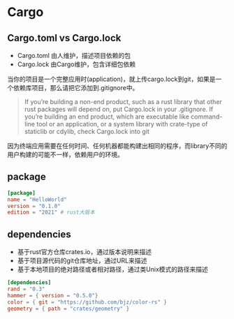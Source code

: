 # Cargo

## Cargo.toml vs Cargo.lock

- Cargo.toml 由人维护，描述项目依赖的包
- Cargo.lock 由Cargo维护，包含详细包依赖

当你的项目是一个完整应用时(application)，就上传cargo.lock到git，如果是一个依赖库项目，那么请把它添加到.gitignore中。

> If you’re building a non-end product, such as a rust library that other rust packages will depend on, put Cargo.lock in your .gitignore. If you’re building an end product, which are executable like command-line tool or an application, or a system library with crate-type of staticlib or cdylib, check Cargo.lock into git

因为终端应用需要在任何时间、任何机器都能构建出相同的程序，而library不同的用户构建的可能不一样，依赖用户的环境。

## package

```toml
[package]
name = "HelloWorld"
version = "0.1.0"
edition = "2021" # rust大版本
```

## dependencies

- 基于rust官方仓库crates.io，通过版本说明来描述
- 基于项目源代码的git仓库地址，通过URL来描述
- 基于本地项目的绝对路径或者相对路径，通过类Unix模式的路径来描述

```toml
[dependencies]
rand = "0.3"
hammer = { version = "0.5.0"}
color = { git = "https://github.com/bjz/color-rs" }
geometry = { path = "crates/geometry" }
```